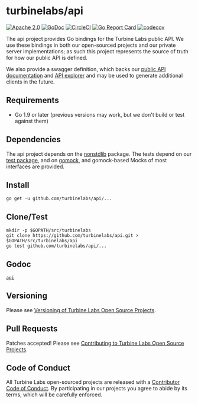 
[//]: # ( Copyright 2018 Turbine Labs, Inc.                                   )
[//]: # ( you may not use this file except in compliance with the License.    )
[//]: # ( You may obtain a copy of the License at                             )
[//]: # (                                                                     )
[//]: # (     http://www.apache.org/licenses/LICENSE-2.0                      )
[//]: # (                                                                     )
[//]: # ( Unless required by applicable law or agreed to in writing, software )
[//]: # ( distributed under the License is distributed on an "AS IS" BASIS,   )
[//]: # ( WITHOUT WARRANTIES OR CONDITIONS OF ANY KIND, either express or     )
[//]: # ( implied. See the License for the specific language governing        )
[//]: # ( permissions and limitations under the License.                      )

# turbinelabs/api

[![Apache 2.0](https://img.shields.io/badge/license-apache%202.0-blue.svg)](LICENSE)
[![GoDoc](https://godoc.org/github.com/turbinelabs/api?status.svg)](https://godoc.org/github.com/turbinelabs/api)
[![CircleCI](https://circleci.com/gh/turbinelabs/api.svg?style=shield)](https://circleci.com/gh/turbinelabs/api)
[![Go Report Card](https://goreportcard.com/badge/github.com/turbinelabs/api)](https://goreportcard.com/report/github.com/turbinelabs/api)
[![codecov](https://codecov.io/gh/turbinelabs/api/branch/master/graph/badge.svg)](https://codecov.io/gh/turbinelabs/api)

The api project provides Go bindings for the Turbine Labs public API. We use
these bindings in both our open-sourced projects and our private server
implementations; as such this project represents the source of truth for how
our public API is defined.

We also provide a swagger definition, which backs our
[public API documentation](https://docs.turbinelabs.io/docs/versions/1.0/) and
[API explorer](https://docs.turbinelabs.io/api-explorer/turbine-labs/versions/1.0/)
and may be used to generate additional clients in the future.

## Requirements

- Go 1.9 or later (previous versions may work, but we don't build or test against them)

## Dependencies

The api project depends on the
[nonstdlib](https://github.com/turbinelabs/nonstdlib) package. The tests depend
on our [test package](https://github.com/turbinelabs/test), and on
[gomock](https://github.com/golang/mock), and gomock-based Mocks of
most interfaces are provided.

## Install

```
go get -u github.com/turbinelabs/api/...
```

## Clone/Test

```
mkdir -p $GOPATH/src/turbinelabs
git clone https://github.com/turbinelabs/api.git > $GOPATH/src/turbinelabs/api
go test github.com/turbinelabs/api/...
```

## Godoc

[`api`](https://godoc.org/github.com/turbinelabs/api)

## Versioning

Please see [Versioning of Turbine Labs Open Source Projects](http://github.com/turbinelabs/developer/blob/master/README.md#versioning).

## Pull Requests

Patches accepted! Please see
[Contributing to Turbine Labs Open Source Projects](http://github.com/turbinelabs/developer/blob/master/README.md#contributing).

## Code of Conduct

All Turbine Labs open-sourced projects are released with a
[Contributor Code of Conduct](CODE_OF_CONDUCT.md). By participating in our
projects you agree to abide by its terms, which will be carefully enforced.
